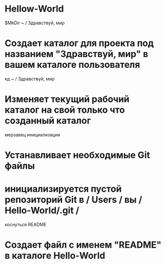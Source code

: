 Hellow-World
============
$MkDir ~ / Здравствуй, мир
# Создает каталог для проекта под названием "Здравствуй, мир" в вашем каталоге пользователя

кд ~ / Здравствуй, мир 
# Изменяет текущий рабочий каталог на свой ​​только что созданный каталог

мерзавец инициализации 
# Устанавливает необходимые Git файлы 
# инициализируется пустой репозиторий Git в / Users / вы / Hello-World/.git /

коснуться README 
# Создает файл с именем "README" в каталоге Hello-World
